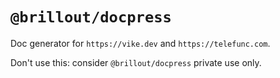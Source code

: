 # `@brillout/docpress`

Doc generator for `https://vike.dev` and `https://telefunc.com`.

Don't use this: consider `@brillout/docpress` private use only.
